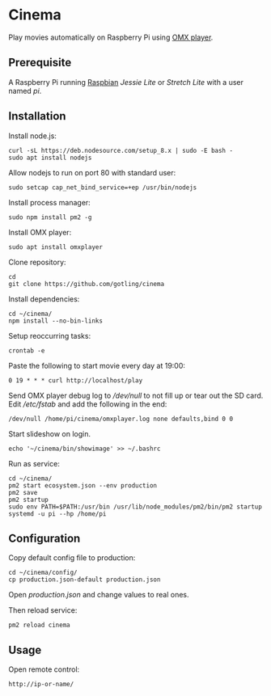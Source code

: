 # Cinema
Play movies automatically on Raspberry Pi using [OMX player](http://elinux.org/Omxplayer).

## Prerequisite

A Raspberry Pi running [Raspbian](https://www.raspberrypi.org/downloads/raspbian/) *Jessie Lite* or *Stretch Lite* with a user named *pi*.

## Installation

Install node.js:

    curl -sL https://deb.nodesource.com/setup_8.x | sudo -E bash -
    sudo apt install nodejs

Allow nodejs to run on port 80 with standard user:

    sudo setcap cap_net_bind_service=+ep /usr/bin/nodejs

Install process manager:

    sudo npm install pm2 -g

Install OMX player:

    sudo apt install omxplayer

Clone repository:

    cd
    git clone https://github.com/gotling/cinema

Install dependencies:

    cd ~/cinema/
    npm install --no-bin-links

Setup reoccurring tasks:

    crontab -e

Paste the following to start movie every day at 19:00:

    0 19 * * * curl http://localhost/play

Send OMX player debug log to */dev/null* to not fill up or tear out the SD card. Edit */etc/fstab* and add the following in the end:

    /dev/null /home/pi/cinema/omxplayer.log none defaults,bind 0 0

Start slideshow on login.

    echo '~/cinema/bin/showimage' >> ~/.bashrc

Run as service:

    cd ~/cinema/
    pm2 start ecosystem.json --env production
    pm2 save
    pm2 startup
    sudo env PATH=$PATH:/usr/bin /usr/lib/node_modules/pm2/bin/pm2 startup systemd -u pi --hp /home/pi

## Configuration

Copy default config file to production:

    cd ~/cinema/config/
    cp production.json-default production.json

Open *production.json* and change values to real ones.

Then reload service:

    pm2 reload cinema

## Usage

Open remote control:

    http://ip-or-name/

